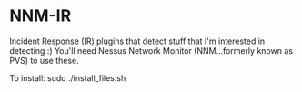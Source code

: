 # NNM-IR
Incident Response (IR) plugins that detect stuff that I'm interested in detecting :) You'll need Nessus Network Monitor (NNM...formerly known as PVS) to use these.

To install:
sudo ./install_files.sh 


